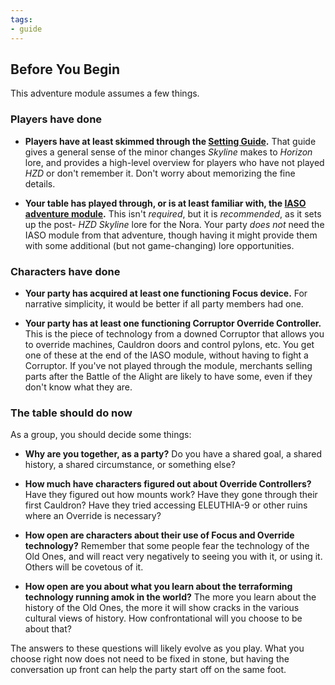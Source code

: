 ```yaml
---
tags:
- guide
---
```


## Before You Begin

This adventure module assumes a few things.

### Players have done

* **Players have at least skimmed through the [Setting Guide](../../guide/setting).**
  That guide gives a general sense of the minor changes _Skyline_ makes to _Horizon_ lore, and provides a high-level overview for players who have not played _HZD_ or don't remember it.
  Don't worry about memorizing the fine details.

* **Your table has played through, or is at least familiar with, the [IASO adventure module](../iaso).**
  This isn't _required_, but it is _recommended_, as it sets up the post- _HZD_ _Skyline_ lore for the Nora.
  Your party _does not_ need the IASO module from that adventure, though having it might provide them with some additional (but not game-changing) lore opportunities.

### Characters have done

* **Your party has acquired at least one functioning Focus device.**
  For narrative simplicity, it would be better if all party members had one.

* **Your party has at least one functioning Corruptor Override Controller.**
  This is the piece of technology from a downed Corruptor that allows you to override machines, Cauldron doors and control pylons, etc.
  You get one of these at the end of the IASO module, without having to fight a Corruptor.
  If you've not played through the module, merchants selling parts after the Battle of the Alight are likely to have some, even if they don't know what they are.

### The table should do now

As a group, you should decide some things:

* **Why are you together, as a party?**
  Do you have a shared goal, a shared history, a shared circumstance, or something else?

* **How much have characters figured out about Override Controllers?**
  Have they figured out how mounts work?
  Have they gone through their first Cauldron?
  Have they tried accessing ELEUTHIA-9 or other ruins where an Override is necessary?

* **How open are characters about their use of Focus and Override technology?**
  Remember that some people fear the technology of the Old Ones, and will react very negatively to seeing you with it, or using it.
  Others will be covetous of it.

* **How open are you about what you learn about the terraforming technology running amok in the world?**
  The more you learn about the history of the Old Ones, the more it will show cracks in the various cultural views of history.
  How confrontational will you choose to be about that?

The answers to these questions will likely evolve as you play.
What you choose right now does not need to be fixed in stone, but having the conversation up front can help the party start off on the same foot.
